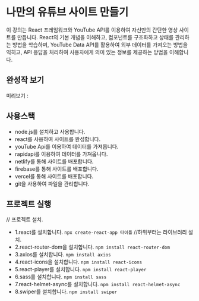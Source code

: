 # 나만의 유튜브 사이트 만들기

이 강의는 React 프레임워크와 YouTube API를 이용하여 자신만의 간단한 영상 사이트를 만듭니다. React의 기본 개념을 이해하고, 컴포넌트를 구조화하고 상태를 관리하는 방법을 학습하며, 
YouTube Data API를 활용하여 외부 데이터를 가져오는 방법을 익히고, API 응답을 처리하여 사용자에게 의미 있는 정보를 제공하는 방법을 이해합니다.

## 완성작 보기
미리보기 : 

## 사용스택
- node.js를 설치하고 사용합니다. 
- react를 사용하여 사이트를 완성합니다. 
- youTube Api를 이용하여 데이터를 가져옵니다.
- rapidapi를 이용하여 데이터를 가져옵니다.
- netlify를 통해 사이트를 배포합니다.
- firebase를 통해 사이트를 배포합니다.
- vercel를 통해 사이트를 배포합니다.
- git을 사용하여 파일을 관리합니다.

## 프로젝트 실행
// 프로젝트 설치.
- 1.react를 설치합니다.            `npx create-react-app 타이틀`
//하위부터는 라이브러리 설치.
- 2.react-router-dom을 설치합니다. `npm install react-router-dom`
- 3.axios를 설치합니다.            `npm install axios`
- 4.react-icons을 설치합니다.      `npm install react-icons`
- 5.react-player를 설치합니다.        `npm install react-player`
- 6.sass를 설치합니다.                `npm install sass`
- 7.react-helmet-async를 설치합니다.  `npm install react-helmet-async`
- 8.swiper를 설치합니다.              `npm install swiper`